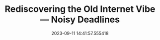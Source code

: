 ---
date: 2023-09-11 14:41:57.555418
link:
  source: web
  source_url: https://roytang.net
  text: Rediscovering the Old Internet Vibe — Noisy Deadlines
  url: https://noisydeadlines.net/rediscovering-the-old-internet-vibe
source: web
syndicated:
- type: mastodon
  url: https://indieweb.social/users/roytang/statuses/111047037326410930
tags:
- web
title: Rediscovering the Old Internet Vibe — Noisy Deadlines
---